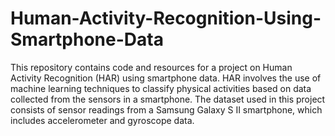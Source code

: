# Human-Activity-Recognition-Using-Smartphone-Data

This repository contains code and resources for a project on Human Activity Recognition (HAR) using smartphone data. HAR involves the use of machine learning techniques to classify physical activities based on data collected from the sensors in a smartphone. The dataset used in this project consists of sensor readings from a Samsung Galaxy S II smartphone, which includes accelerometer and gyroscope data.

